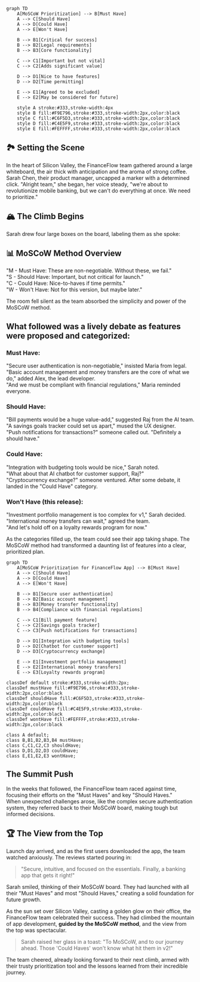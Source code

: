 ```mermaid
graph TD
    A[MoSCoW Prioritization] --> B[Must Have]
    A --> C[Should Have]
    A --> D[Could Have]
    A --> E[Won't Have]

    B --> B1[Critical for success]
    B --> B2[Legal requirements]
    B --> B3[Core functionality]

    C --> C1[Important but not vital]
    C --> C2[Adds significant value]

    D --> D1[Nice to have features]
    D --> D2[Time permitting]

    E --> E1[Agreed to be excluded]
    E --> E2[May be considered for future]

    style A stroke:#333,stroke-width:4px
    style B fill:#F9E796,stroke:#333,stroke-width:2px,color:black
    style C fill:#C6F5D3,stroke:#333,stroke-width:2px,color:black
    style D fill:#C4E5F9,stroke:#333,stroke-width:2px,color:black
    style E fill:#FEFFFF,stroke:#333,stroke-width:2px,color:black
```

## 🏞️ Setting the Scene
In the heart of Silicon Valley, the FinanceFlow team gathered around a large whiteboard, the air thick with anticipation and the aroma of strong coffee. Sarah Chen, their product manager, uncapped a marker with a determined click.
"Alright team," she began, her voice steady, "we're about to revolutionize mobile banking, but we can't do everything at once. We need to prioritize."
## 🏔️ The Climb Begins
Sarah drew four large boxes on the board, labeling them as she spoke:
## 📊 MoSCoW Method Overview
"M - Must Have: These are non-negotiable. Without these, we fail."<br>
"S - Should Have: Important, but not critical for launch."<br>
"C - Could Have: Nice-to-haves if time permits."<br>
"W - Won't Have: Not for this version, but maybe later."

The room fell silent as the team absorbed the simplicity and power of the MoSCoW method.

## What followed was a lively debate as features were proposed and categorized:

### Must Have:

"Secure user authentication is non-negotiable," insisted Maria from legal.<br>
"Basic account management and money transfers are the core of what we do," added Alex, the lead developer.<br>
"And we must be compliant with financial regulations," Maria reminded everyone.

### Should Have:

"Bill payments would be a huge value-add," suggested Raj from the AI team.<br>
"A savings goals tracker could set us apart," mused the UX designer.<br>
"Push notifications for transactions?" someone called out. "Definitely a should have."

### Could Have:

"Integration with budgeting tools would be nice," Sarah noted.<br>
"What about that AI chatbot for customer support, Raj?"<br>
"Cryptocurrency exchange?" someone ventured. After some debate, it landed in the "Could Have" category.

### Won't Have (this release):

"Investment portfolio management is too complex for v1," Sarah decided.<br>
"International money transfers can wait," agreed the team.<br>
"And let's hold off on a loyalty rewards program for now."

As the categories filled up, the team could see their app taking shape. The MoSCoW method had transformed a daunting list of features into a clear, prioritized plan.

```mermaid
graph TD
    A[MoSCoW Prioritization for FinanceFlow App] --> B[Must Have]
    A --> C[Should Have]
    A --> D[Could Have]
    A --> E[Won't Have]
    
    B --> B1[Secure user authentication]
    B --> B2[Basic account management]
    B --> B3[Money transfer functionality]
    B --> B4[Compliance with financial regulations]
    
    C --> C1[Bill payment feature]
    C --> C2[Savings goals tracker]
    C --> C3[Push notifications for transactions]
    
    D --> D1[Integration with budgeting tools]
    D --> D2[Chatbot for customer support]
    D --> D3[Cryptocurrency exchange]
    
    E --> E1[Investment portfolio management]
    E --> E2[International money transfers]
    E --> E3[Loyalty rewards program]

classDef default stroke:#333,stroke-width:2px;
classDef mustHave fill:#F9E796,stroke:#333,stroke-width:2px,color:black
classDef shouldHave fill:#C6F5D3,stroke:#333,stroke-width:2px,color:black
classDef couldHave fill:#C4E5F9,stroke:#333,stroke-width:2px,color:black
classDef wontHave fill:#FEFFFF,stroke:#333,stroke-width:2px,color:black

class A default;
class B,B1,B2,B3,B4 mustHave;
class C,C1,C2,C3 shouldHave;
class D,D1,D2,D3 couldHave;
class E,E1,E2,E3 wontHave;
```

## The Summit Push
In the weeks that followed, the FinanceFlow team raced against time, focusing their efforts on the "Must Haves" and key "Should Haves."<br>
When unexpected challenges arose, like the complex secure authentication system, they referred back to their MoSCoW board, making tough but informed decisions.

## 🏆 The View from the Top
Launch day arrived, and as the first users downloaded the app, the team watched anxiously.
The reviews started pouring in:<br>
>"Secure, intuitive, and focused on the essentials. Finally, a banking app that gets it right!"

Sarah smiled, thinking of their MoSCoW board. They had launched with all their "Must Haves" and most "Should Haves," creating a solid foundation for future growth.

As the sun set over Silicon Valley, casting a golden glow on their office, the FinanceFlow team celebrated their success. They had climbed the mountain of app development, **guided by the MoSCoW method**, and the view from the top was spectacular.

>Sarah raised her glass in a toast: "To MoSCoW, and to our journey ahead. Those 'Could Haves' won't know what hit them in v2!"

The team cheered, already looking forward to their next climb, armed with their trusty prioritization tool and the lessons learned from their incredible journey.